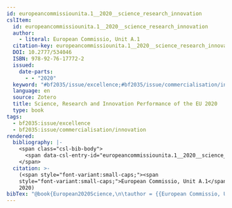 ```yaml
---
id: europeancommissiounita.1__2020__science_research_innovation
cslItem:
  id: europeancommissiounita.1__2020__science_research_innovation
  author:
    - literal: European Commissio, Unit A.1
  citation-key: europeancommissiounita.1__2020__science_research_innovation
  DOI: 10.2777/534046
  ISBN: 978-92-76-17772-2
  issued:
    date-parts:
      - - "2020"
  keyword: "#bf2035/issue/excellence;#bf2035/issue/commercialisation/innovation"
  language: en
  source: Zotero
  title: Science, Research and Innovation Performance of the EU 2020
  type: book
tags:
  - bf2035:issue/excellence
  - bf2035:issue/commercialisation/innovation
rendered:
  bibliography: |-
    <span class="csl-bib-body">
      <span data-csl-entry-id="europeancommissiounita.1__2020__science_research_innovation" class="csl-entry"><span class='author-bib'>European Commissio, Unit A.1</span>. <span class='date-bib'>(2020)</span>. <span class='title'><i><b><span style="font-style:normal;">Science, Research and Innovation Performance of the EU 2020</span></b></i></span>. <span class='URL'><a href='https://doi.org/10.2777/534046'>LINK</a></span></span>
    </span>
  citation: >-
    (<span style="font-variant:small-caps;"><span
    style="font-variant:small-caps;">European Commissio, Unit A.1</span></span>,
    2020)
bibTex: "@book{European2020Science,\n\tauthor = {{European Commissio, Unit A.1}},\n\tdoi = {10.2777/534046},\n\tisbn = {978-92-76-17772-2},\n\tyear = {2020},\n\ttitle = {Science, {Research} and {Innovation} {Performance} of the {EU} 2020},\n}\n\n"
---
```

